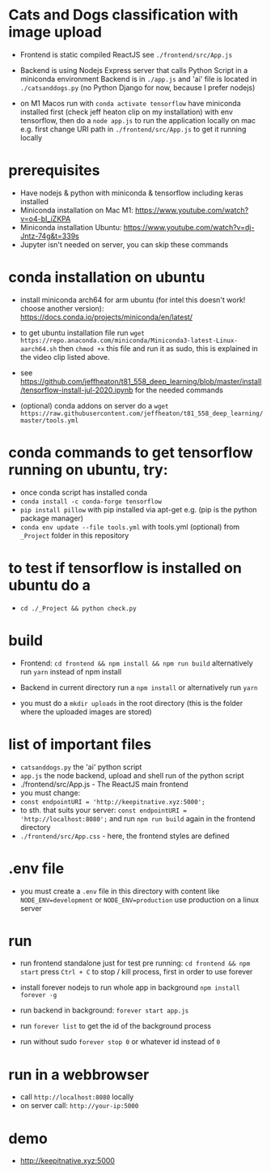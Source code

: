 # Cats and Dogs classification with image upload

- Frontend is static compiled ReactJS see `./frontend/src/App.js`
- Backend is using Nodejs Express server that calls Python Script in a miniconda environment
Backend is in `./app.js` and 'ai' file is located in `./catsanddogs.py`
(no Python Django for now, because I prefer nodejs)

- on M1 Macos run with `conda activate tensorflow`
have miniconda installed first (check jeff heaton clip on my installation) with env tensorflow, then do a `node app.js` to run the application locally on mac e.g. first change URI path in `./frontend/src/App.js` to get it running locally

# prerequisites

- Have nodejs & python with miniconda & tensorflow including keras installed
- Miniconda installation on Mac M1: https://www.youtube.com/watch?v=o4-bI_iZKPA
- Miniconda installation Ubuntu: https://www.youtube.com/watch?v=dj-Jntz-74g&t=339s
- Jupyter isn't needed on server, you can skip these commands

# conda installation on ubuntu

- install miniconda arch64 for arm ubuntu (for intel this doesn't work! choose another version): https://docs.conda.io/projects/miniconda/en/latest/

- to get ubuntu installation file run `wget https://repo.anaconda.com/miniconda/Miniconda3-latest-Linux-aarch64.sh` then `chmod +x` this file and run it as sudo, this is explained in the video clip listed above.

- see https://github.com/jeffheaton/t81_558_deep_learning/blob/master/install/tensorflow-install-jul-2020.ipynb for the needed commands

- (optional) conda addons on server do a `wget https://raw.githubusercontent.com/jeffheaton/t81_558_deep_learning/master/tools.yml`

# conda commands to get tensorflow running on ubuntu, try:
- once conda script has installed conda
- `conda install -c conda-forge tensorflow`
- `pip install pillow` with pip installed via apt-get e.g. (pip is the python package manager)
- `conda env update --file tools.yml` with tools.yml (optional) from `_Project` folder in this repository 

# to test if tensorflow is installed on ubuntu do a

- `cd ./_Project && python check.py`

# build

- Frontend: `cd frontend && npm install && npm run build` alternatively run `yarn` instead of npm install

- Backend in current directory run a `npm install` or alternatively run `yarn`
- you must do a `mkdir uploads` in the root directory (this is the folder where the uploaded images are stored)


# list of important files

- `catsanddogs.py` the 'ai' python script
- `app.js` the node backend, upload and shell run of the python script
- ./frontend/src/App.js - The ReactJS main frontend
-  you must change:
- `const endpointURI = 'http://keepitnative.xyz:5000';` 
- to sth. that suits your server: `const endpointURI = 'http://localhost:8080';` and run 
`npm run build` again in the frontend directory
- `./frontend/src/App.css` - here, the frontend styles are defined

# .env file

- you must create a `.env` file in this directory with content like `NODE_ENV=development` or `NODE_ENV=production` use production on a linux server

# run

- run frontend standalone just for test pre running: `cd frontend && npm start` press `Ctrl + C` to stop / kill process, first in order to use forever


- install forever nodejs to run whole app in background `npm install forever -g`
- run backend in background:  `forever start app.js`
- run `forever list` to get the id of the background process
- run without sudo `forever stop 0` or whatever id instead of `0`

# run in a webbrowser

- call `http://localhost:8080` locally
- on server call: `http://your-ip:5000`

# demo

- http://keepitnative.xyz:5000
